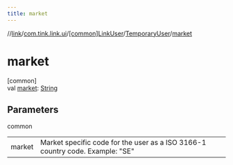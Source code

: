 ```yaml
---
title: market
---
```

//[link](../../../../index.html)/[com.tink.link.ui](../../index.html)/[[common]LinkUser](../index.html)/[TemporaryUser](index.html)/[market](market.html)



# market



[common]\
val [market](market.html): [String](https://kotlinlang.org/api/latest/jvm/stdlib/kotlin/-string/index.html)



## Parameters


common

| | |
|---|---|
| market | Market specific code for the user as a ISO 3166-1 country code. Example: &quot;SE&quot; |




